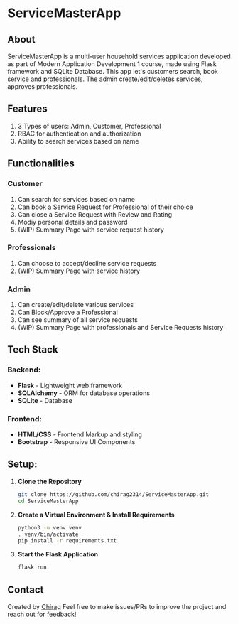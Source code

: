 # ServiceMasterApp
## About

ServiceMasterApp is a multi-user household services application developed as part of Modern Application Development 1 course, made using Flask framework and SQLite Database. This app let's customers search, book service and professionals. The admin create/edit/deletes services, approves professionals.

## Features

1. 3 Types of users: Admin, Customer, Professional
2. RBAC for authentication and authorization
3. Ability to search services based on name

## Functionalities
### Customer
1. Can search for services based on name
2. Can book a Service Request for Professional of their choice
3. Can close a Service Request with Review and Rating
4. Modiy personal details and password
5. (WIP) Summary Page with service request history

### Professionals
1. Can choose to accept/decline service requests
2. (WIP) Summary Page with service history

### Admin
1. Can create/edit/delete various services
2. Can Block/Approve a Professional
3. Can see summary of all service requests
4. (WIP) Summary Page with professionals and Service Requests history

## Tech Stack
### Backend:
- **Flask** - Lightweight web framework
- **SQLAlchemy** - ORM for database operations
- **SQLite** - Database

### Frontend:
- **HTML/CSS** - Frontend Markup and styling
- **Bootstrap** - Responsive UI Components

## Setup:

1. **Clone the Repository**
   ```bash
   git clone https://github.com/chirag2314/ServiceMasterApp.git
   cd ServiceMasterApp
   ```

2. **Create a Virtual Environment & Install Requirements**
   ```bash
   python3 -m venv venv
   . venv/bin/activate
   pip install -r requirements.txt
   ```
3. **Start the Flask Application**
   ```bash
   flask run
   ```

## Contact
Created by [Chirag](https://www.linkedin.com/in/chirag2301/) 
Feel free to make issues/PRs to improve the project and reach out for feedback!
